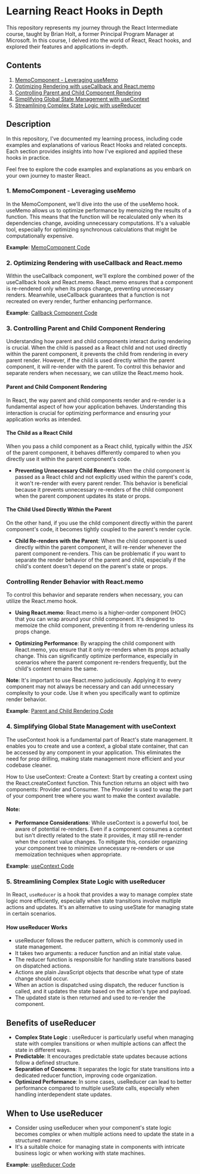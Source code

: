 # Learning React Hooks in Depth

This repository represents my journey through the React Intermediate course, taught by Brian Holt, a former Principal Program Manager at Microsoft. In this course, I delved into the world of React, React hooks, and explored their features and applications in-depth.

## Contents

1. [MemoComponent - Leveraging useMemo](#1-memocomponent---leveraging-usememo)
2. [Optimizing Rendering with useCallback and React.memo](#2-usecallback-and-reactmemo---optimizing-rendering)
3. [Controlling Parent and Child Component Rendering](#3-parent-and-child-component-rendering---controlling-render-behavior)
4. [Simplifying Global State Management with useContext](#4-usecontext---simplifying-global-state-management)
5. [Streamlining Complex State Logic with useReducer](#5-usereducer-in-react---streamlining-complex-state-logic)

## Description

In this repository, I've documented my learning process, including code examples and explanations of various React Hooks and related concepts. Each section provides insights into how I've explored and applied these hooks in practice.

Feel free to explore the code examples and explanations as you embark on your own journey to master React.

### 1. MemoComponent - Leveraging useMemo

In the MemoComponent, we'll dive into the use of the useMemo hook. useMemo allows us to optimize performance by memoizing the results of a function. This means that the function will be recalculated only when its dependencies change, avoiding unnecessary computations. It's a valuable tool, especially for optimizing synchronous calculations that might be computationally expensive.

**Example**: [MemoComponent Code](https://github.com/Haitam-Elgharras/React-in-depth/blob/main/src/components/Memo.jsx)

### 2. Optimizing Rendering with useCallback and React.memo

Within the useCallback component, we'll explore the combined power of the useCallback hook and React.memo. React.memo ensures that a component is re-rendered only when its props change, preventing unnecessary renders. Meanwhile, useCallback guarantees that a function is not recreated on every render, further enhancing performance.

**Example**: [Callback Component Code](https://github.com/Haitam-Elgharras/React-in-depth/blob/main/src/components/Callback.jsx)

### 3. Controlling Parent and Child Component Rendering

Understanding how parent and child components interact during rendering is crucial. When the child is passed as a React child and not used directly within the parent component, it prevents the child from rendering in every parent render. However, if the child is used directly within the parent component, it will re-render with the parent. To control this behavior and separate renders when necessary, we can utilize the React.memo hook.

#### Parent and Child Component Rendering

In React, the way parent and child components render and re-render is a fundamental aspect of how your application behaves. Understanding this interaction is crucial for optimizing performance and ensuring your application works as intended.

#### The Child as a React Child

When you pass a child component as a React child, typically within the JSX of the parent component, it behaves differently compared to when you directly use it within the parent component's code.

- **Preventing Unnecessary Child Renders**: When the child component is passed as a React child and not explicitly used within the parent's code, it won't re-render with every parent render. This behavior is beneficial because it prevents unnecessary re-renders of the child component when the parent component updates its state or props.

#### The Child Used Directly Within the Parent

On the other hand, if you use the child component directly within the parent component's code, it becomes tightly coupled to the parent's render cycle.

- **Child Re-renders with the Parent**: When the child component is used directly within the parent component, it will re-render whenever the parent component re-renders. This can be problematic if you want to separate the render behavior of the parent and child, especially if the child's content doesn't depend on the parent's state or props.

### Controlling Render Behavior with React.memo

To control this behavior and separate renders when necessary, you can utilize the React.memo hook.

- **Using React.memo**: React.memo is a higher-order component (HOC) that you can wrap around your child component. It's designed to memoize the child component, preventing it from re-rendering unless its props change.

- **Optimizing Performance**: By wrapping the child component with React.memo, you ensure that it only re-renders when its props actually change. This can significantly optimize performance, especially in scenarios where the parent component re-renders frequently, but the child's content remains the same.

**Note**: It's important to use React.memo judiciously. Applying it to every component may not always be necessary and can add unnecessary complexity to your code. Use it when you specifically want to optimize render behavior.

**Example**: [Parent and Child Rendering Code](https://github.com/Haitam-Elgharras/React-in-depth/blob/main/src/components/PropOrImportChild.jsx)

### 4. Simplifying Global State Management with useContext

The useContext hook is a fundamental part of React's state management. It enables you to create and use a context, a global state container, that can be accessed by any component in your application. This eliminates the need for prop drilling, making state management more efficient and your codebase cleaner.

How to Use useContext:
Create a Context: Start by creating a context using the React.createContext function. This function returns an object with two components: Provider and Consumer. The Provider is used to wrap the part of your component tree where you want to make the context available.

#### Note:

- **Performance Considerations**: While useContext is a powerful tool, be aware of potential re-renders. Even if a component consumes a context but isn't directly related to the state it provides, it may still re-render when the context value changes. To mitigate this, consider organizing your component tree to minimize unnecessary re-renders or use memoization techniques when appropriate.

**Example**: [useContext Code](https://github.com/Haitam-Elgharras/React-in-depth/blob/main/src/components/Context.jsx)

### 5. Streamlining Complex State Logic with useReducer

In React, `useReducer` is a hook that provides a way to manage complex state logic more efficiently, especially when state transitions involve multiple actions and updates. It's an alternative to using useState for managing state in certain scenarios.

#### How useReducer Works

- useReducer follows the reducer pattern, which is commonly used in state management.
- It takes two arguments: a reducer function and an initial state value.
- The reducer function is responsible for handling state transitions based on dispatched actions.
- Actions are plain JavaScript objects that describe what type of state change should occur.
- When an action is dispatched using dispatch, the reducer function is called, and it updates the state based on the action's type and payload.
- The updated state is then returned and used to re-render the component.

## Benefits of useReducer

- **Complex State Logic** : useReducer is particularly useful when managing state with complex transitions or when multiple actions can affect the state in different ways.
- **Predictable**: It encourages predictable state updates because actions follow a defined structure.
- **Separation of Concerns**: It separates the logic for state transitions into a dedicated reducer function, improving code organization.
- **Optimized Performance**: In some cases, useReducer can lead to better performance compared to multiple useState calls, especially when handling interdependent state updates.

## When to Use useReducer

- Consider using useReducer when your component's state logic becomes complex or when multiple actions need to update the state in a structured manner.
- It's a suitable choice for managing state in components with intricate business logic or when working with state machines.

**Example**: [useReducer Code](https://github.com/Haitam-Elgharras/React-in-depth/blob/main/src/components/ColorGenerator.jsx)
